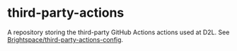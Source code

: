 # third-party-actions

A repository storing the third-party GitHub Actions actions used at D2L. See [Brightspace/third-party-actions-config](https://github.com/Brightspace/third-party-actions-config).
